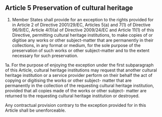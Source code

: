 ## Article 5 Preservation of cultural heritage

1. Member States shall provide for an exception to the rights provided for in Article 2 of Directive 2001/29/EC, Articles 5(a) and 7(1) of Directive 96/9/EC, Article 4(1)(a) of Directive 2009/24/EC and Article 11(1) of this Directive, permitting cultural heritage institutions, to make copies of or digitise any works or other subject-matter that are permanently in their collections, in any format or medium, for the sole purpose of the preservation of such works or other subject-matter and to the extent necessary for such preservation.

1a. For the purpose of enjoying the exception under the first subparagraph of this Article, cultural heritage institutions may request that another cultural heritage institution or a service provider perform on their behalf the act of copying or digitising the works or other subject- matter that are permanently in the collection of the requesting cultural heritage institution, provided that all copies made of the works or other subject- matter are returned to the requesting cultural heritage institution or destroyed.

Any contractual provision contrary to the exception provided for in this Article shall be unenforceable.
